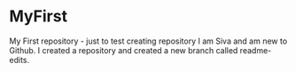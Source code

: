 # MyFirst
My First repository - just to test creating repository
I am Siva and am new to Github.  I created a repository and created a new branch called readme-edits.
